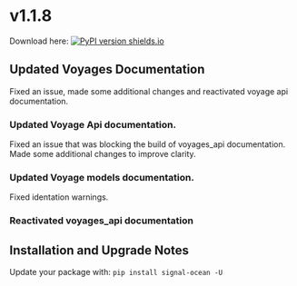 # v1.1.8
Download here: [![PyPI version shields.io](https://img.shields.io/pypi/v/signal-ocean.svg)](https://pypi.python.org/pypi/signal-ocean/)

## Updated Voyages Documentation
Fixed an issue, made some additional changes and reactivated voyage api documentation.

### Updated Voyage Api documentation.
Fixed an issue that was blocking the build of voyages_api documentation. Made some additional changes to improve clarity.

### Updated Voyage models documentation.
Fixed identation warnings.

### Reactivated voyages_api documentation

## Installation and Upgrade Notes
Update your package with:
`pip install signal-ocean -U`